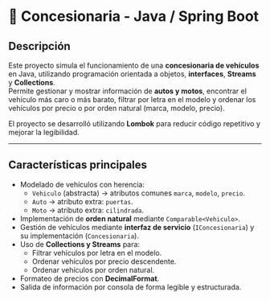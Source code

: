 # 🚗 Concesionaria - Java / Spring Boot

## Descripción

Este proyecto simula el funcionamiento de una **concesionaria de vehículos** en Java, utilizando programación orientada a objetos, **interfaces**, **Streams** y **Collections**.  
Permite gestionar y mostrar información de **autos y motos**, encontrar el vehículo más caro o más barato, filtrar por letra en el modelo y ordenar los vehículos por precio o por orden natural (marca, modelo, precio).

El proyecto se desarrolló utilizando **Lombok** para reducir código repetitivo y mejorar la legibilidad.

---

## Características principales

- Modelado de vehículos con herencia:
  - `Vehiculo` (abstracta) → atributos comunes `marca`, `modelo`, `precio`.
  - `Auto` → atributo extra: `puertas`.
  - `Moto` → atributo extra: `cilindrada`.
- Implementación de **orden natural** mediante `Comparable<Vehiculo>`.
- Gestión de vehículos mediante **interfaz de servicio** (`IConcesionaria`) y su implementación (`Concesionaria`).
- Uso de **Collections y Streams** para:
  - Filtrar vehículos por letra en el modelo.
  - Ordenar vehículos por precio descendente.
  - Ordenar vehículos por orden natural.
- Formateo de precios con **DecimalFormat**.
- Salida de información por consola de forma legible y estructurada.



